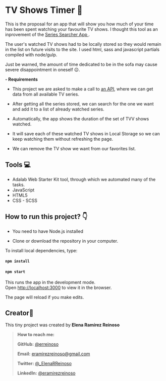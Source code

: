 # TV Shows Timer :movie_camera:

This is the proposal for an app that will show you how much of your time has been spent watching your favourite TV shows. I thought this tool as an inprovement of the [Series Searcher App ](https://github.com/erreinoso/Series-searcher).

<!-- ![screenshot of search page](https://github.com/erreinoso/Series-searcher/blob/master/Readme-image.PNG) -->

The user's watched TV shows had to be locally stored so they would remain in the list on future visits to the site. I used html, sass and javascript partials compiled with node/gulp.

Just be warned, the amount of time dedicated to be in the sofa may cause severe disappointment in oneself 😉.

**- Requirements**

- This project we are asked to make a call to [an API](https://www.episodate.com/api), where we can get data from all available TV series.

- After getting all the series stored, we can search for the one we want and add it to a list of already watched series.

- Automatically, the app shows the duration of the set of TVV shows watched.

- It will save each of these watched TV shows in Local Storage so we can keep watching them without refreshing the page.

- We can remove the TV show we want from our favorites list.

## Tools 💻

- Adalab Web Starter Kit tool, through which we automated many of the tasks.
- JavaScript
- HTML5
- CSS - SCSS

## How to run this project? :point_down:

- You need to have Node.js installed

- Clone or download the repository in your computer.

To install local dependencies, type:

#### `npm install`

#### `npm start`

This runs the app in the development mode.<br />
Open [http://localhost:3000](http://localhost:3000) to view it in the browser.

The page will reload if you make edits.<br />

## Creator👋

This tiny project was created by **Elena Ramírez Reinoso**

> **How to reach me:**
>
> **GitHub:** [@erreinoso](https://github.com/erreinoso)
>
> **Email:** <eramirezreinoso@gmail.com>
>
> **Twitter:** [@\_ElenaRReinoso](https://twitter.com/_ElenaRReinoso)
>
> **LinkedIn:** [@eramirezreinoso](https://www.linkedin.com/in/eramirezreinoso/)
